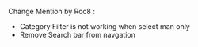 Change Mention by Roc8 :

- Category Filter is not working when select man only
- Remove Search bar from navgation
